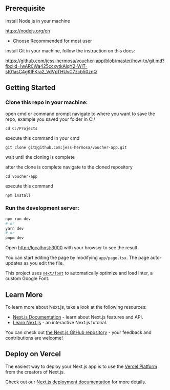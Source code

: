 ## Prerequisite

install Node.js in your machine

   https://nodejs.org/en

- Choose Recommended for most user

install Git in your machine, follow the instruction on this docs:

   https://github.com/jess-hermosa/voucher-app/blob/master/how-to/git.md?fbclid=IwAR0Wa425ccxvtkAIqY2-WiT-st01asC4gKIFKra2_VdVpTHUvC7zcb50znQ


## Getting Started
### Clone this repo in your machine: 
open cmd or command prompt
navigate to where you want to save the repo, example you saved your folder in C:/
```
cd C:/Projects
```
execute this command in your cmd
```
git clone git@github.com:jess-hermosa/voucher-app.git
```

wait until the cloning is complete

after the clone is complete navigate to the cloned repository

```
cd voucher-app
```
execute this command
```
npm install
```

### Run the development server:

```bash
npm run dev
# or
yarn dev
# or
pnpm dev
```

Open [http://localhost:3000](http://localhost:3000) with your browser to see the result.

You can start editing the page by modifying `app/page.tsx`. The page auto-updates as you edit the file.

This project uses [`next/font`](https://nextjs.org/docs/basic-features/font-optimization) to automatically optimize and load Inter, a custom Google Font.

## Learn More

To learn more about Next.js, take a look at the following resources:

- [Next.js Documentation](https://nextjs.org/docs) - learn about Next.js features and API.
- [Learn Next.js](https://nextjs.org/learn) - an interactive Next.js tutorial.

You can check out [the Next.js GitHub repository](https://github.com/vercel/next.js/) - your feedback and contributions are welcome!

## Deploy on Vercel

The easiest way to deploy your Next.js app is to use the [Vercel Platform](https://vercel.com/new?utm_medium=default-template&filter=next.js&utm_source=create-next-app&utm_campaign=create-next-app-readme) from the creators of Next.js.

Check out our [Next.js deployment documentation](https://nextjs.org/docs/deployment) for more details.
